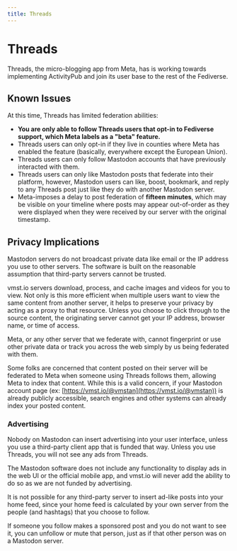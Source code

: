 ```yaml
---
title: Threads
---
```


# Threads

Threads, the micro-blogging app from Meta, has is working towards implementing ActivityPub and join its user base to the rest of the Fediverse.

## Known Issues

At this time, Threads has limited federation abilities:

- **You are only able to follow Threads users that opt-in to Fediverse support, which Meta labels as a "beta" feature.**
- Threads users can only opt-in if they live in counties where Meta has enabled the feature (basically, everywhere except the European Union).
- Threads users can only follow Mastodon accounts that have previously interacted with them.
- Threads users can only like Mastodon posts that federate into their platform, however, Mastodon users can like, boost, bookmark, and reply to any Threads post just like they do with another Mastodon server.
- Meta-imposes a delay to post federation of **fifteen minutes**, which may be visible on your timeline where posts may appear out-of-order as they were displayed when they were received by our server with the original timestamp.

## Privacy Implications

Mastodon servers do not broadcast private data like email or the IP address you use to other servers.
The software is built on the reasonable assumption that third-party servers cannot be trusted.

vmst.io servers download, process, and cache images and videos for you to view. Not only is this more efficient when multiple users want to view the same content from another server, it helps to preserve your privacy by acting as a proxy to that resource.
Unless you choose to click through to the source content, the originating server cannot get your IP address, browser name, or time of access.

Meta, or any other server that we federate with, cannot fingerprint or use other private data or track you across the web simply by us being federated with them.

Some folks are concerned that content posted on their server will be federated to Meta when someone using Threads follows them, allowing Meta to index that content.
While this is a valid concern, if your Mastodon account page (ex: [https://vmst.io/@vmstan](https://vmst.io/@vmstan)) is already publicly accessible, search engines and other systems can already index your posted content.

### Advertising

Nobody on Mastodon can insert advertising into your user interface, unless you use a third-party client app that is funded that way.
Unless you use Threads, you will not see any ads from Threads.

The Mastodon software does not include any functionality to display ads in the web UI or the official mobile app, and vmst.io will never add the ability to do so as we are not funded by advertising.

It is not possible for any third-party server to insert ad-like posts into your home feed, since your home feed is calculated by your own server from the people (and hashtags) that you choose to follow.

If someone you follow makes a sponsored post and you do not want to see it, you can unfollow or mute that person, just as if that other person was on a Mastodon server.

